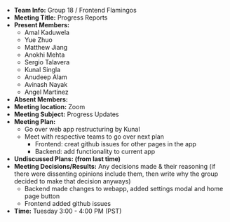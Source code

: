 * **Team Info:** Group 18 / Frontend Flamingos
* **Meeting Title:** Progress Reports
* **Present Members:**
  - Amal Kaduwela
  - Yue Zhuo
  - Matthew Jiang
  - Anokhi Mehta
  - Sergio Talavera
  - Kunal Singla
  - Anudeep Alam
  - Avinash Nayak
  - Angel Martinez
* **Absent Members:**
* **Meeting location:** Zoom
* **Meeting Subject:** Progress Updates
* **Meeting Plan:**
  - Go over web app restructuring by Kunal
  - Meet with respective teams to go over next plan
    - Frontend: creat github issues for other pages in the app
    - Backend: add functionality to current app
* **Undiscussed Plans: (from last time)**
* **Meeting Decisions/Results:** Any decisions made & their reasoning (if there were dissenting opinions include them, then write why the group decided to make that decision anyways)
  - Backend made changes to webapp, added settings modal and home page button
  - Frontend added github issues
* **Time:** Tuesday 3:00 - 4:00 PM (PST)